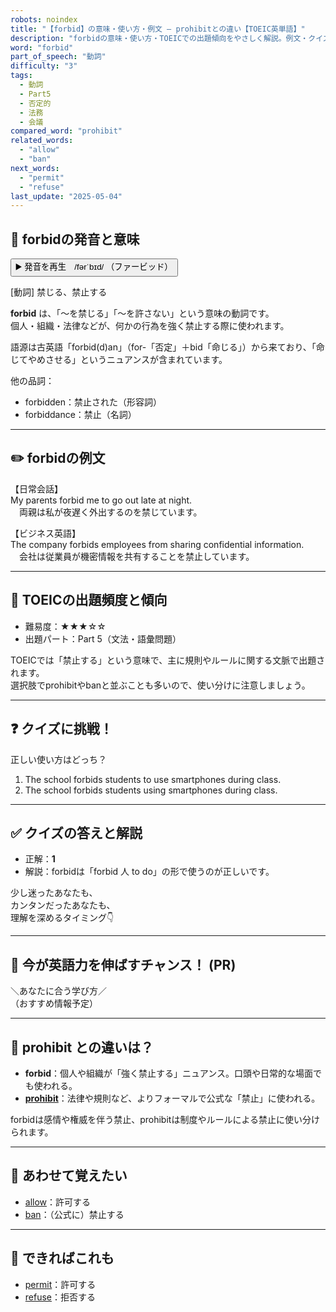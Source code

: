 ```yaml
---
robots: noindex
title: "【forbid】の意味・使い方・例文 ― prohibitとの違い【TOEIC英単語】"
description: "forbidの意味・使い方・TOEICでの出題傾向をやさしく解説。例文・クイズ付きでprohibitとの違いもわかりやすく学べます。"
word: "forbid"
part_of_speech: "動詞"
difficulty: "3"
tags:
  - 動詞
  - Part5
  - 否定的
  - 法務
  - 会議
compared_word: "prohibit"
related_words:
  - "allow"
  - "ban"
next_words:
  - "permit"
  - "refuse"
last_update: "2025-05-04"
---
```


## 🔰 forbidの発音と意味

<button class="play-audio" onclick="playTTS('forbid')">
  <span class="play-audio-main">
    ▶️ 発音を再生　/fərˈbɪd/
  </span>
  <span class="play-audio-sub">
    （ファービッド）
  </span>
</button>

[動詞] 禁じる、禁止する

**forbid** は、「～を禁じる」「～を許さない」という意味の動詞です。  
個人・組織・法律などが、何かの行為を強く禁止する際に使われます。

語源は古英語「forbid(d)an」（for-「否定」＋bid「命じる」）から来ており、「命じてやめさせる」というニュアンスが含まれています。

他の品詞：  
- forbidden：禁止された（形容詞）
- forbiddance：禁止（名詞）

---

## ✏️ forbidの例文

【日常会話】  
My parents forbid me to go out late at night.  
　両親は私が夜遅く外出するのを禁じています。

【ビジネス英語】  
The company forbids employees from sharing confidential information.  
　会社は従業員が機密情報を共有することを禁止しています。

---

## 🎯 TOEICの出題頻度と傾向

- 難易度：★★★☆☆
- 出題パート：Part 5（文法・語彙問題）

TOEICでは「禁止する」という意味で、主に規則やルールに関する文脈で出題されます。  
選択肢でprohibitやbanと並ぶことも多いので、使い分けに注意しましょう。

---

## ❓ クイズに挑戦！

正しい使い方はどっち？

1. The school forbids students to use smartphones during class.  
2. The school forbids students using smartphones during class.

---

## ✅ クイズの答えと解説

- 正解：**1**
- 解説：forbidは「forbid 人 to do」の形で使うのが正しいです。

少し迷ったあなたも、  
カンタンだったあなたも、  
理解を深めるタイミング👇️

---

## 🚀 今が英語力を伸ばすチャンス！ (PR)

<div class="info-center">
＼あなたに合う学び方／<br>  
（おすすめ情報予定）
</div>

---

## 🤔  prohibit との違いは？

- **forbid**：個人や組織が「強く禁止する」ニュアンス。口頭や日常的な場面でも使われる。
- **[prohibit](/word/prohibit/)**：法律や規則など、よりフォーマルで公式な「禁止」に使われる。

forbidは感情や権威を伴う禁止、prohibitは制度やルールによる禁止に使い分けられます。

---

## 🧩 あわせて覚えたい

- [allow](/word/allow/)：許可する
- [ban](/word/ban/)：（公式に）禁止する

---

## 📖 できればこれも

- [permit](/word/permit/)：許可する
- [refuse](/word/refuse/)：拒否する

<!-- cvid: aid07_bid03 -->
